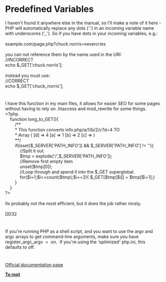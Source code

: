 # Predefined Variables




<div class="phpcode"><span class="html">
I haven&apos;t found it anywhere else in the manual, so I&apos;ll make a note of it here - PHP will automatically replace any dots (&apos;.&apos;) in an incoming variable name with underscores (&apos;_&apos;). So if you have dots in your incoming variables, e.g.:<br><br>example.com/page.php?chuck.norris=nevercries<br><br>you can not reference them by the name used in the URI:<br>//INCORRECT<br>echo $_GET[&apos;chuck.norris&apos;];<br><br>instead you must use:<br>//CORRECT<br>echo $_GET[&apos;chuck_norris&apos;];</span>
</div>
  

#


<div class="phpcode"><span class="html">
I have this function in my main files, it allows for easier SEO for some pages without having to rely on .htaccess and mod_rewrite for some things.<br><span class="default">&lt;?php<br>&#xA0; &#xA0; </span><span class="keyword">function </span><span class="default">long_to_GET</span><span class="keyword">(){<br>&#xA0; &#xA0; &#xA0; &#xA0; </span><span class="comment">/**<br>&#xA0; &#xA0; &#xA0; &#xA0; * This function converts info.php/a/1/b/2/c?d=4 TO<br>&#xA0; &#xA0; &#xA0; &#xA0; * Array ( [d] =&gt; 4 [a] =&gt; 1 [b] =&gt; 2 [c] =&gt; ) <br>&#xA0; &#xA0; &#xA0; &#xA0; **/<br>&#xA0; &#xA0; &#xA0; &#xA0; </span><span class="keyword">if(isset(</span><span class="default">$_SERVER</span><span class="keyword">[</span><span class="string">&apos;PATH_INFO&apos;</span><span class="keyword">]) &amp;&amp; </span><span class="default">$_SERVER</span><span class="keyword">[</span><span class="string">&apos;PATH_INFO&apos;</span><span class="keyword">] != </span><span class="string">&apos;&apos;</span><span class="keyword">){<br>&#xA0; &#xA0; &#xA0; &#xA0; &#xA0; &#xA0; </span><span class="comment">//Split it out.<br>&#xA0; &#xA0; &#xA0; &#xA0; &#xA0; &#xA0; </span><span class="default">$tmp </span><span class="keyword">= </span><span class="default">explode</span><span class="keyword">(</span><span class="string">&apos;/&apos;</span><span class="keyword">,</span><span class="default">$_SERVER</span><span class="keyword">[</span><span class="string">&apos;PATH_INFO&apos;</span><span class="keyword">]);<br>&#xA0; &#xA0; &#xA0; &#xA0; &#xA0; &#xA0; </span><span class="comment">//Remove first empty item<br>&#xA0; &#xA0; &#xA0; &#xA0; &#xA0; &#xA0; </span><span class="keyword">unset(</span><span class="default">$tmp</span><span class="keyword">[</span><span class="default">0</span><span class="keyword">]);<br>&#xA0; &#xA0; &#xA0; &#xA0; &#xA0; &#xA0; </span><span class="comment">//Loop through and apend it into the $_GET superglobal.<br>&#xA0; &#xA0; &#xA0; &#xA0; &#xA0; &#xA0; </span><span class="keyword">for(</span><span class="default">$i</span><span class="keyword">=</span><span class="default">1</span><span class="keyword">;</span><span class="default">$i</span><span class="keyword">&lt;=</span><span class="default">count</span><span class="keyword">(</span><span class="default">$tmp</span><span class="keyword">);</span><span class="default">$i</span><span class="keyword">+=</span><span class="default">2</span><span class="keyword">){ </span><span class="default">$_GET</span><span class="keyword">[</span><span class="default">$tmp</span><span class="keyword">[</span><span class="default">$i</span><span class="keyword">]] = </span><span class="default">$tmp</span><span class="keyword">[</span><span class="default">$i</span><span class="keyword">+</span><span class="default">1</span><span class="keyword">];}<br>&#xA0; &#xA0; &#xA0; &#xA0; }<br>&#xA0; &#xA0; }<br></span><span class="default">?&gt;<br></span><br>Its probably not the most efficient, but it does the job rather nicely.<br><br>DD32</span>
</div>
  

#


<div class="phpcode"><span class="html">
If you&apos;re running PHP as a shell script, and you want to use the argv and argc arrays to get command-line arguments, make sure you have register_argc_argv&#xA0; =&#xA0; on.&#xA0; If you&apos;re using the &apos;optimized&apos; php.ini, this defaults to off.</span>
</div>
  

#

[Official documentation page](https://www.php.net/manual/en/language.variables.predefined.php)

**[To root](/README.md)**